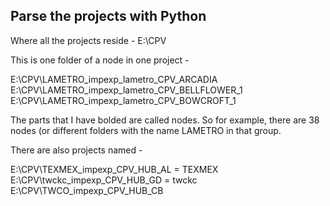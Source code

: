 ## Parse the projects with Python

Where all the projects reside -
E:\CPV

This is one folder of a node in one project -

E:\CPV\LAMETRO_impexp_lametro_CPV_ARCADIA
E:\CPV\LAMETRO_impexp_lametro_CPV_BELLFLOWER_1
E:\CPV\LAMETRO_impexp_lametro_CPV_BOWCROFT_1

The parts that I have bolded are called nodes.  So for example, there are 38 nodes (or different folders with the name LAMETRO in that group.

There are also projects named -

E:\CPV\TEXMEX_impexp_CPV_HUB_AL = TEXMEX
E:\CPV\twckc_impexp_CPV_HUB_GD = twckc
E:\CPV\TWCO_impexp_CPV_HUB_CB
